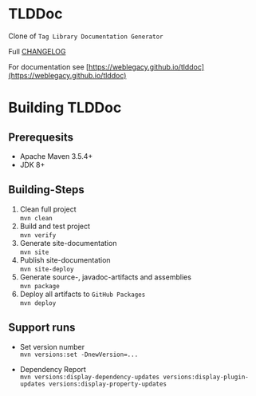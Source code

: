 # TLDDoc

Clone of `Tag Library Documentation Generator`

Full [CHANGELOG](CHANGELOG.md)

For documentation see [https://weblegacy.github.io/tlddoc](https://weblegacy.github.io/tlddoc)

# Building TLDDoc

## Prerequesits

* Apache Maven 3.5.4\+
* JDK 8\+

## Building-Steps

1. Clean full project  
    `mvn clean`
2. Build and test project  
    `mvn verify`
3. Generate site-documentation  
    `mvn site`
4. Publish site-documentation  
    `mvn site-deploy`
5. Generate source-, javadoc-artifacts and assemblies  
    `mvn package`
6. Deploy all artifacts to `GitHub Packages`  
    `mvn deploy`

## Support runs

* Set version number  
    `mvn versions:set -DnewVersion=...`

* Dependency Report  
    `mvn versions:display-dependency-updates versions:display-plugin-updates versions:display-property-updates`